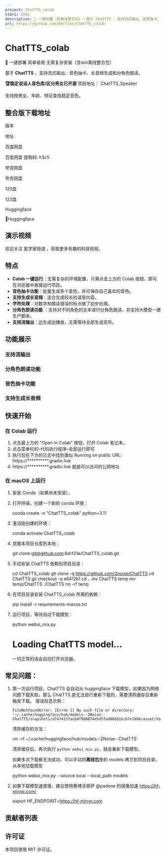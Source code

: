 ```yaml
---
project: ChatTTS_colab
stars: 2192
description: 🚀 一键部署（含离线整合包）！基于 ChatTTS ，支持流式输出、音色抽卡、长音频生成和分角色朗读。简单易用，无需复杂安装。
url: https://github.com/6drf21e/ChatTTS_colab
---
```


ChatTTS\_colab
==============

🚀 一键部署 简单易用 无需复杂安装（含win离线整合包）

基于 **ChatTTS** ，支持流式输出、音色抽卡、长音频生成和分角色朗读。

**🏆稳定说话人音色库/区分男女已开源** 项目地址： ChatTTS\_Speaker

支持按男女、年龄、特征查找稳定音色。

整合版下载地址
-------

版本

地址

百度网盘

百度网盘 提取码: h3c5

夸克网盘

夸克网盘

123盘

123盘

Huggingface

🤗Huggingface

演示视频
----

欢迎关注 氪学家频道 ，获取更多有趣的科技视频。

特点
--

-   **Colab 一键运行**：无需复杂的环境配置，只需点击上方的 Colab 按钮，即可在浏览器中直接运行项目。
-   **音色抽卡功能**：批量生成多个音色，并可保存自己喜欢的音色。
-   **支持生成长音频**：适合生成较长的语音内容。
-   **字符处理**：对数字和朗读错误的标点做了初步处理。
-   **分角色朗读功能** ：支持对不同角色的文本进行分角色朗读，并支持大模型一键生产脚本。
-   **支持流输出**：边生成边播放，无需等待全部生成完毕。

功能展示
----

### 支持流输出

### 分角色朗读功能

### 音色抽卡功能

### 支持生成长音频

快速开始
----

### 在 Colab 运行

1.  点击最上方的 "Open In Colab" 按钮，打开 Colab 笔记本。
2.  点击菜单栏的–代码执行程序–全部运行即可
3.  执行后在下方的日志中找到类似 Running on public URL: https://\*\*\*\*\*\*\*\*\*\*.gradio.live
4.  https://\*\*\*\*\*\*\*\*\*\*.gradio.live 就是可以访问的公网地址

### 在 macOS 上运行

1.  安装 Conda（如果尚未安装）。
2.  打开终端，创建一个新的 conda 环境：
    
    conda create -n "ChatTTS\_colab" python=3.11
    
3.  激活刚创建的环境：
    
    conda activate ChatTTS\_colab
    
4.  克隆本项目仓库到本地：
    
    git clone git@github.com:6drf21e/ChatTTS\_colab.git
    
5.  手动安装 ChatTTS 依赖到项目目录：
    
    cd ChatTTS\_colab
    git clone -q https://github.com/2noise/ChatTTS
    cd ChatTTS
    git checkout -q e6412b1
    cd ..
    mv ChatTTS temp
    mv temp/ChatTTS ./ChatTTS
    rm -rf temp
    
6.  在项目目录安装 ChatTTS\_colab 所需的依赖：
    
    pip install -r requirements-macos.txt
    
7.  运行项目，等待自动下载模型：
    
    python webui\_mix.py
    # Loading ChatTTS model...
    
    一切正常的话会自动打开浏览器。

常见问题：
-----

1.  第一次运行项目，ChatTTS 会自动从 huggingface 下载模型，如果因为网络问题下载失败，那么 ChatTTS 是无法自行重新下载的，需要清除缓存后重新触发下载。 错误信息示例：
    
    ```
    FileNotFoundError: [Errno 2] No such file or directory: '~/.cache/huggingface/hub/models--2Noise--ChatTTS/snapshots/d7474137acb4f988874e5d57ad88d81bcb7e10b6/asset/Vocos.pt'
    ```
    
    清除缓存的方法：
    
    rm -rf ~/.cache/huggingface/hub/models--2Noise--ChatTTS
    
    清除缓存后，再次执行 `python webui_mix.py`，就会重新下载模型。
    
    如果多次下载都无法成功，可以手动将**离线包**里的 models 拷贝到项目目录，从本地加载模型
    
       python webui\_mix.py --source local --local\_path models
    
2.  如果下载模型速度慢，建议使用赛博活菩萨 @padeoe 的镜像加速 https://hf-mirror.com/
    
     export HF\_ENDPOINT=https://hf-mirror.com
    

贡献者列表
-----

许可证
---

本项目使用 MIT 许可证。
